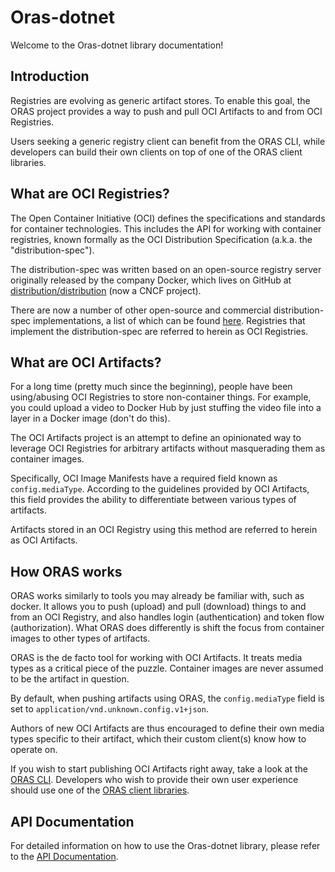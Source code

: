 # Oras-dotnet

Welcome to the Oras-dotnet library documentation!

## Introduction

Registries are evolving as generic artifact stores. To enable this goal, the ORAS project provides a way to push and pull OCI Artifacts to and from OCI Registries.

Users seeking a generic registry client can benefit from the ORAS CLI, while developers can build their own clients on top of one of the ORAS client libraries.

## What are OCI Registries?

The Open Container Initiative (OCI) defines the specifications and standards for container technologies. This includes the API for working with container registries, known formally as the OCI Distribution Specification (a.k.a. the "distribution-spec").

The distribution-spec was written based on an open-source registry server originally released by the company Docker, which lives on GitHub at [distribution/distribution](https://github.com/distribution/distribution) (now a CNCF project).

There are now a number of other open-source and commercial distribution-spec implementations, a list of which can be found [here](https://oras.land/oci-registries). Registries that implement the distribution-spec are referred to herein as OCI Registries.

## What are OCI Artifacts?

For a long time (pretty much since the beginning), people have been using/abusing OCI Registries to store non-container things. For example, you could upload a video to Docker Hub by just stuffing the video file into a layer in a Docker image (don't do this).

The OCI Artifacts project is an attempt to define an opinionated way to leverage OCI Registries for arbitrary artifacts without masquerading them as container images.

Specifically, OCI Image Manifests have a required field known as `config.mediaType`. According to the guidelines provided by OCI Artifacts, this field provides the ability to differentiate between various types of artifacts.

Artifacts stored in an OCI Registry using this method are referred to herein as OCI Artifacts.

## How ORAS works

ORAS works similarly to tools you may already be familiar with, such as docker. It allows you to push (upload) and pull (download) things to and from an OCI Registry, and also handles login (authentication) and token flow (authorization). What ORAS does differently is shift the focus from container images to other types of artifacts.

ORAS is the de facto tool for working with OCI Artifacts. It treats media types as a critical piece of the puzzle. Container images are never assumed to be the artifact in question.

By default, when pushing artifacts using ORAS, the `config.mediaType` field is set to `application/vnd.unknown.config.v1+json`.

Authors of new OCI Artifacts are thus encouraged to define their own media types specific to their artifact, which their custom client(s) know how to operate on.

If you wish to start publishing OCI Artifacts right away, take a look at the [ORAS CLI](https://oras.land/oras-cli). Developers who wish to provide their own user experience should use one of the [ORAS client libraries](https://oras.land/oras-client-libraries).

## API Documentation

For detailed information on how to use the Oras-dotnet library, please refer to the [API Documentation](/api).
